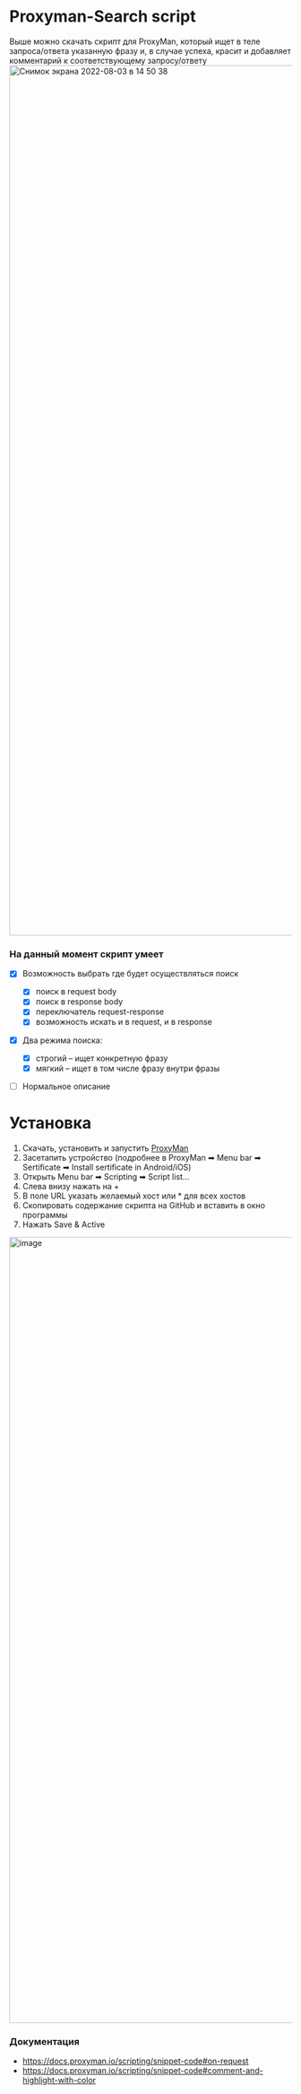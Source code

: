 # Proxyman-Search script
Выше можно скачать скрипт для ProxyMan, который ищет в теле запроса/ответа указанную фразу и, в случае успеха, красит и добавляет комментарий к соответствующему запросу/ответу
<img width="1550" alt="Снимок экрана 2022-08-03 в 14 50 38" src="https://user-images.githubusercontent.com/60274458/182590913-53146d04-dbb1-4de0-8d49-823d69894774.png">
### На данный момент скрипт умеет
- [x] Возможность выбрать где будет осуществляться поиск
	- [x] поиск в request body	
	- [x] поиск в response body
	- [x] переключатель request-response
	- [x] возможность искать и в request, и в response
- [x] Два режима поиска:
	- [x] строгий – ищет конкретную фразу
	- [x] мягкий – ищет в том числе фразу внутри фразы 
- [ ] Нормальное описание


# Установка 
1. Скачать, установить и запустить [ProxyMan](https://proxyman.io)
2. Засетапить устройство (подробнее в ProxyMan ➡ Menu bar ➡ Sertificate ➡ Install sertificate in Android/iOS)
3. Открыть Menu bar ➡ Scripting ➡ Script list...
4. Слева внизу нажать на +
5. В поле URL указать желаемый хост или * для всех хостов
6. Скопировать содержание скрипта на GitHub и вставить в окно программы
7. Нажать Save & Active
<img width="1400" alt="image" src="https://user-images.githubusercontent.com/60274458/181373525-048554e1-1838-4aa2-9986-0b00c6ef3a6d.png">

### Документация
- https://docs.proxyman.io/scripting/snippet-code#on-request
- https://docs.proxyman.io/scripting/snippet-code#comment-and-highlight-with-color
